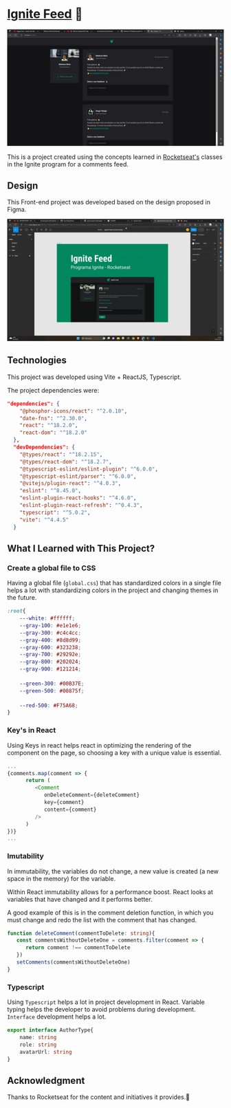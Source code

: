 # [Ignite Feed](https://ignite-project-feed-page.vercel.app/) 🚀

![project-01](img/animation.gif)

This is a project created using the concepts learned in [Rocketseat's](https://www.rocketseat.com.br/) classes in the Ignite program for a comments feed.

## Design

This Front-end project was developed based on the design proposed in Figma.

![](img/Figma.gif)

## Technologies

This project was developed using Vite + ReactJS, Typescript.

The project dependencies were:

```json
"dependencies": {
    "@phosphor-icons/react": "^2.0.10",
    "date-fns": "^2.30.0",
    "react": "^18.2.0",
    "react-dom": "^18.2.0"
  },
  "devDependencies": {
    "@types/react": "^18.2.15",
    "@types/react-dom": "^18.2.7",
    "@typescript-eslint/eslint-plugin": "^6.0.0",
    "@typescript-eslint/parser": "^6.0.0",
    "@vitejs/plugin-react": "^4.0.3",
    "eslint": "^8.45.0",
    "eslint-plugin-react-hooks": "^4.6.0",
    "eslint-plugin-react-refresh": "^0.4.3",
    "typescript": "^5.0.2",
    "vite": "^4.4.5"
  }
```

## What I Learned with This Project?

### Create a global file to CSS

Having a global file (`global.css`) that has standardized colors in a single file helps a lot with standardizing colors in the project and changing themes in the future.

```css
:root{
    ---white: #ffffff;
    --gray-100: #e1e1e6;
    --gray-300: #c4c4cc;
    --gray-400: #8d8d99;
    --gray-600: #323238;
    --gray-700: #29292e;
    --gray-800: #202024;
    --gray-900: #121214;

    --green-300: #00B37E;
    --green-500: #00875f;

    --red-500: #F75A68;
}
```

### Key's in React

Using Keys in react helps react in optimizing the rendering of the component on the page, so choosing a key with a unique value is essential.

```ts
...
{comments.map(comment => {
      return (
         <Comment 
            onDeleteComment={deleteComment} 
            key={comment} 
            content={comment} 
         />
      )
})}
...
```

### Imutability

In immutability, the variables do not change, a new value is created (a new space in the memory) for the variable.

Within React immutability allows for a performance boost. React looks at variables that have changed and it performs better.

A good example of this is in the comment deletion function, in which you must change and redo the list with the comment that has changed.

```ts
function deleteComment(commentToDelete: string){
   const commentsWithoutDeleteOne = comments.filter(comment => {
      return comment !== commentToDelete
   })
   setComments(commentsWithoutDeleteOne)
}
```

### Typescript

Using `Typescript` helps a lot in project development in React. Variable typing helps the developer to avoid problems during development. `Interface` development helps a lot.

```ts
export interface AuthorType{
    name: string
    role: string
    avatarUrl: string
}
```

## Acknowledgment

Thanks to Rocketseat for the content and initiatives it provides.🚀